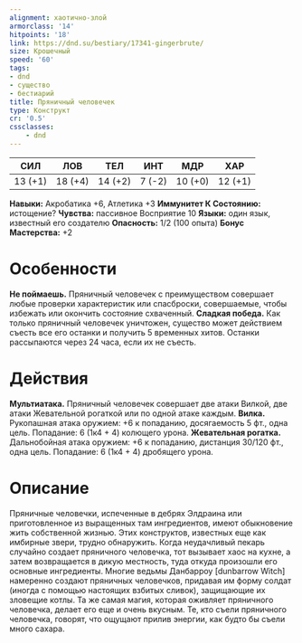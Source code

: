 ```yaml
---
alignment: хаотично-злой
armorclass: '14'
hitpoints: '18'
link: https://dnd.su/bestiary/17341-gingerbrute/
size: Крошечный
speed: '60'
tags:
- dnd
- существо
- бестиарий
title: Пряничный человечек
type: Конструкт
cr: '0.5'
cssclasses:
    - dnd
---
```



| СИЛ | ЛОВ | ТЕЛ | ИНТ | МДР | ХАР |
|---|---|---|---|---|---|
| 13 (+1) | 18 (+4) | 14 (+2) | 7 (-2) | 10 (+0) | 12 (+1) |
**Навыки:** Акробатика +6, Атлетика +3
**Иммунитет К Состоянию:** истощение?
**Чувства:** пассивное Восприятие 10
**Языки:** один язык, известный его создателю
**Опасность:** 1/2 (100 опыта)
**Бонус Мастерства:** +2


# Особенности
**Не поймаешь.** Пряничный человечек с преимуществом совершает любые проверки характеристик или спасброски, совершаемые, чтобы избежать или окончить состояние схваченный.
**Сладкая победа.** Как только пряничный человечек уничтожен, существо может действием съесть все его останки и получить 5 временных хитов. Останки рассыпаются через 24 часа, если их не съесть.


# Действия
**Мультиатака.** Пряничный человечек совершает две атаки Вилкой, две атаки Жевательной рогаткой или по одной атаке каждым.
**Вилка.** Рукопашная атака оружием: +6 к попаданию, досягаемость 5 фт., одна цель. Попадание: 6 (1к4 + 4) колющего урона.
**Жевательная рогатка.** Дальнобойная атака оружием: +6 к попаданию, дистанция 30/120 фт., одна цель. Попадание: 6 (1к4 + 4) дробящего урона.


# Описание
 Пряничные человечки, испеченные в дебрях Элдраина или приготовленное из выращенных там ингредиентов, имеют обыкновение жить собственной жизнью. Этих конструктов, известных еще как имбирные звери, трудно обнаружить. Когда неудачливый пекарь случайно создает пряничного человечка, тот вызывает хаос на кухне, а затем возвращается в дикую местность, туда откуда произошли его основные ингредиенты. Многие ведьмы Данбарроу [dunbarrow Witch] намеренно создают пряничных человечков, придавая им форму солдат (иногда с помощью настоящих взбитых сливок), защищающие их зловещие котлы. Та же самая магия, которая оживляет пряничного человечка, делает его еще и очень вкусным. Те, кто съели пряничного человечка, говорят, что ощущают прилив энергии, как будто бы съели много сахара.
